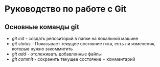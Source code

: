 # Руководство по работе с Git

## Основные команды git
* *git init* - создать репозиторий в папке на локальной машине
* *git status* - Показывает текущее состояние гита, есть 
ли изменения, которые нужно закоммитить
* *git add* - отслеживать добавленные файлы
* *git commit* - сохранить текущее состояние + комментарий